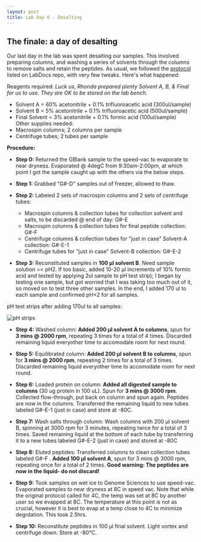 ```yaml
---
layout: post
title: Lab Day 6 - Desalting 
---
```


## The finale: a day of desalting

Our last day in the lab was spent desalting our samples. This involved preparing columns, and washing a series of solvents through the columns to remove salts and retain the peptides. As usual, we followed the [protocol](https://github.com/sr320/LabDocs/blob/master/protocols/ProteinprepforMSMS.md) listed on LabDocs repo, with very few tweaks. Here's what happened: 

Reagents required: _Luck us, Rhonda prepared plenty Solvent A, B, & Final for us to use. They are OK to be stored on the lab bench._  
  * Solvent A = 60% acetonitrile + 0.1% trifluoroacetic acid (300ul/sample)  
  * Solvent B = 5% acetonitrile + 0.1% trifluoroacetic acid (500ul/sample)  
  * Final Solvent = 3% acetonitrile + 0.1% formic acid (100ul/sample)  
Other supplies needed:  
  * Macrospin columns; 2 columns per sample  
  * Centrifuge tubes; 2 tubes per sample  

**Procedure:**
  * **Step 0:** Returned the GBlank sample to the speed-vac to evaporate to near dryness. Evaporated @ 4degC from 9:30am-2:00pm, at which point I got the sample caught up with the others via the below steps. 
  
  * **Step 1:** Grabbed "G#-D" samples out of freezer, allowed to thaw. 
  
  * **Step 2:** Labeled 2 sets of macrospin columns and 2 sets of centrifuge tubes:
    * Macrospin columns & collection tubes for collection solvent and salts, to be discarded @ end of day: G#-E 
    * Macrospin columns & collection tubes for final peptide collection: G#-F
    * Centrifuge columns & collection tubes for "just in case" Solvent-A collection: G#-E-1
    * Centrifuge tubes for "just in case" Solvent-B collection: G#-E-2
    
  * **Step 3:** Reconstituted samples in **100 µl solvent B**. Need sample solution =< pH2. If too basic, added 10-20 µl increments of 10% formic acid and tested by applying 2ul sample to pH test strip); I began by testing one sample, but got worried that I was taking too much out of it, so moved on to test three other samples. In the end, I added 170 ul to each sample and confirmed pH<2 for all samples.
  
  pH test strips after adding 170ul to all samples: 
  
  ![pH strips](https://github.com/laurahspencer/LabNotebook/blob/master/images/2016-12-15_pH-for-Desalting.JPG?raw=true)

  * **Step 4:** Washed column: **Added 200 µl solvent A to columns**, spun for **3 mins @ 2000 rpm**, repeating 3 times for a total of 4 times. Discarded remaining liquid everyother time to accomodate room for next round.

  * **Step 5:** Equilibrated column: **Added 200 µl solvent B to columns**, spun for **3 mins @ 2000 rpm**, repeating 2 times for a total of 3 times. Discarded remaining liquid everyother time to accomodate room for next round.

  * **Step 6:** Loaded protein on column: **Added all digested sample to columns** (30 ug protein in 100 uL). Spun for **3 mins @ 3000 rpm**. Collected flow-through, put back on column and spun again. Peptides are now in the columns. Transferred the remaining liquid to new tubes labeled G#-E-1 (just in case) and store at -80C.

  * **Step 7:** Wash salts through column: Wash columns with 200 µl solvent B, spinning at 3000 rpm for 3 minutes, repeating twice for a total of 3 times. Saved remaining liquid at the bottom of each tube by transferring it to a new tubes labeled G#-E-2 (just in case) and stored at -80C

  * **Step 8:** Eluted peptides: Transferred columns to clean collection tubes labeled G#-F . **Added 100 µl solvent A**, spun for 3 mins @ 3000 rpm, repeating once for a total of 2 times. **Good warning: The peptides are now in the liquid- do not discard!**

  * **Step 9:** Took samples on wet ice to Genome Sciences to use speed-vac. Evaporated samples to near dryness at 8C in speed vac. Note that while the original protocol called for 4C, the temp was set at 8C by another user so we evapped at 8C.  The temperature at this point is not as crucial, however it is best to evap at a temp close to 4C to minimize degrdation. This took 2.5hrs. 

  * **Step 10:** Reconstitute peptides in 100 µl final solvent. Light vortex and centrifuge down. Store at -80°C.
